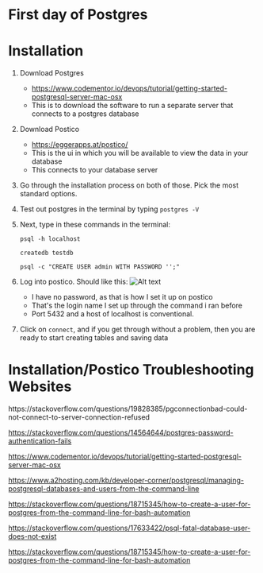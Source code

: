 # First day of Postgres

<h1>Installation</h1>

1. Download Postgres
	* https://www.codementor.io/devops/tutorial/getting-started-postgresql-server-mac-osx
	* This is to download the software to run a separate server that connects to a postgres database

2. Download Postico
	* https://eggerapps.at/postico/
	* This is the ui in which you will be available to view the data in your database
	* This connects to your database server

3. Go through the installation process on both of those. Pick the most standard options.
4. Test out postgres in the terminal by typing ```postgres -V```
5. Next, type in these commands in the terminal:

	```psql -h localhost```

	```createdb testdb```

	```psql -c "CREATE USER admin WITH PASSWORD '';"```

6. Log into postico. Should like this:
![Alt text](https://github.com/nycda-wdi-jared/first_day_postgres/blob/master/postico_login.png)
	* I have no password, as that is how I set it up on postico
	* That's the login name I set up through the command i ran before
	* Port 5432 and a host of localhost is conventional.

7. Click on ```connect```, and if you get through without a problem, then you are ready to start creating tables and saving data

<h1>Installation/Postico Troubleshooting Websites</h1>
https://stackoverflow.com/questions/19828385/pgconnectionbad-could-not-connect-to-server-connection-refused

https://stackoverflow.com/questions/14564644/postgres-password-authentication-fails

https://www.codementor.io/devops/tutorial/getting-started-postgresql-server-mac-osx

https://www.a2hosting.com/kb/developer-corner/postgresql/managing-postgresql-databases-and-users-from-the-command-line

https://stackoverflow.com/questions/18715345/how-to-create-a-user-for-postgres-from-the-command-line-for-bash-automation

https://stackoverflow.com/questions/17633422/psql-fatal-database-user-does-not-exist

https://stackoverflow.com/questions/18715345/how-to-create-a-user-for-postgres-from-the-command-line-for-bash-automation

